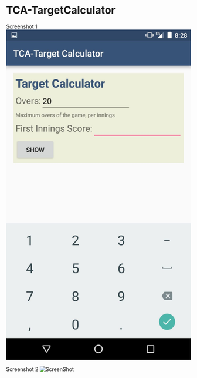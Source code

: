# TCA-TargetCalculator


Screenshot 1
![ScreenShot](/screenshot0.jpeg)

Screenshot 2
![ScreenShot](/screenshot2.png)